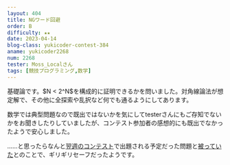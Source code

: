 ```yaml
---
layout: 404
title: NGワード回避
order: B
difficulty: ★★
date: 2023-04-14
blog-class: yukicoder-contest-384
aname: yukicoder2268
num: 2268
tester: Moss_Localさん
tags: [競技プログラミング,数学]
---
```


<p>
基礎論です。$N < 2^N$を構成的に証明できるかを問いました。対角線論法が想定解で、その他に全探索や乱択など何でも通るようにしてあります。
</p>
<p>
数学では典型問題なので既出ではないかを気にしてtesterさんにもご存知でないかをお聞きしたりしていましたが、コンテスト参加者の感想的にも既出でなかったようで安心しました。
</p>
<p>
……と思ったらなんと<a href="https://yukicoder.me/contests/432">翌週のコンテスト</a>で出題される予定だった問題と<a href="https://twitter.com/miscalc53/status/1646882287852863489">被っていた</a>とのことで、ギリギリセーフだったようです。
</p>
